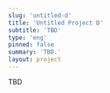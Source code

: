 ```yaml
---
slug: 'untitled-d'
title: 'Untitled Project D'
subtitle: 'TBD'
type: 'eng'
pinned: false
summary: 'TBD.'
layout: project
---
```

TBD
